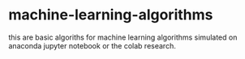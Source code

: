 # machine-learning-algorithms
this are basic algoriths for machine learning algorithms simulated on anaconda jupyter notebook or the colab research.
